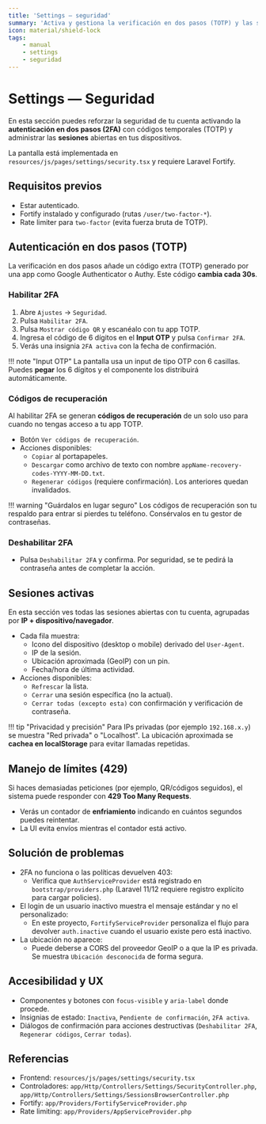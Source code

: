 ```yaml
---
title: 'Settings — seguridad'
summary: 'Activa y gestiona la verificación en dos pasos (TOTP) y las sesiones activas del dispositivo.'
icon: material/shield-lock
tags:
    - manual
    - settings
    - seguridad
---
```


# Settings — Seguridad

En esta sección puedes reforzar la seguridad de tu cuenta activando la **autenticación en dos pasos (2FA)** con códigos temporales (TOTP) y administrar las **sesiones** abiertas en tus dispositivos.

La pantalla está implementada en `resources/js/pages/settings/security.tsx` y requiere Laravel Fortify.

## Requisitos previos

- Estar autenticado.
- Fortify instalado y configurado (rutas `/user/two-factor-*`).
- Rate limiter para `two-factor` (evita fuerza bruta de TOTP).

## Autenticación en dos pasos (TOTP)

La verificación en dos pasos añade un código extra (TOTP) generado por una app como Google Authenticator o Authy. Este código **cambia cada 30s**.

### Habilitar 2FA

1. Abre `Ajustes` → `Seguridad`.
2. Pulsa `Habilitar 2FA`.
3. Pulsa `Mostrar código QR` y escanéalo con tu app TOTP.
4. Ingresa el código de 6 dígitos en el **Input OTP** y pulsa `Confirmar 2FA`.
5. Verás una insignia `2FA activa` con la fecha de confirmación.

!!! note "Input OTP"
La pantalla usa un input de tipo OTP con 6 casillas. Puedes **pegar** los 6 dígitos y el componente los distribuirá automáticamente.

### Códigos de recuperación

Al habilitar 2FA se generan **códigos de recuperación** de un solo uso para cuando no tengas acceso a tu app TOTP.

- Botón `Ver códigos de recuperación`.
- Acciones disponibles:
    - `Copiar` al portapapeles.
    - `Descargar` como archivo de texto con nombre `appName-recovery-codes-YYYY-MM-DD.txt`.
    - `Regenerar códigos` (requiere confirmación). Los anteriores quedan invalidados.

!!! warning "Guárdalos en lugar seguro"
Los códigos de recuperación son tu respaldo para entrar si pierdes tu teléfono. Consérvalos en tu gestor de contraseñas.

### Deshabilitar 2FA

- Pulsa `Deshabilitar 2FA` y confirma. Por seguridad, se te pedirá la contraseña antes de completar la acción.

## Sesiones activas

En esta sección ves todas las sesiones abiertas con tu cuenta, agrupadas por **IP + dispositivo/navegador**.

- Cada fila muestra:
    - Icono del dispositivo (desktop o mobile) derivado del `User-Agent`.
    - IP de la sesión.
    - Ubicación aproximada (GeoIP) con un pin.
    - Fecha/hora de última actividad.
- Acciones disponibles:
    - `Refrescar` la lista.
    - `Cerrar` una sesión específica (no la actual).
    - `Cerrar todas (excepto esta)` con confirmación y verificación de contraseña.

!!! tip "Privacidad y precisión"
Para IPs privadas (por ejemplo `192.168.x.y`) se muestra "Red privada" o "Localhost". La ubicación aproximada se **cachea en localStorage** para evitar llamadas repetidas.

## Manejo de límites (429)

Si haces demasiadas peticiones (por ejemplo, QR/códigos seguidos), el sistema puede responder con **429 Too Many Requests**.

- Verás un contador de **enfriamiento** indicando en cuántos segundos puedes reintentar.
- La UI evita envíos mientras el contador está activo.

## Solución de problemas

- 2FA no funciona o las políticas devuelven 403:
    - Verifica que `AuthServiceProvider` está registrado en `bootstrap/providers.php` (Laravel 11/12 requiere registro explícito para cargar policies).
- El login de un usuario inactivo muestra el mensaje estándar y no el personalizado:
    - En este proyecto, `FortifyServiceProvider` personaliza el flujo para devolver `auth.inactive` cuando el usuario existe pero está inactivo.
- La ubicación no aparece:
    - Puede deberse a CORS del proveedor GeoIP o a que la IP es privada. Se muestra `Ubicación desconocida` de forma segura.

## Accesibilidad y UX

- Componentes y botones con `focus-visible` y `aria-label` donde procede.
- Insignias de estado: `Inactiva`, `Pendiente de confirmación`, `2FA activa`.
- Diálogos de confirmación para acciones destructivas (`Deshabilitar 2FA`, `Regenerar códigos`, `Cerrar todas`).

## Referencias

- Frontend: `resources/js/pages/settings/security.tsx`
- Controladores: `app/Http/Controllers/Settings/SecurityController.php`, `app/Http/Controllers/Settings/SessionsBrowserController.php`
- Fortify: `app/Providers/FortifyServiceProvider.php`
- Rate limiting: `app/Providers/AppServiceProvider.php`
